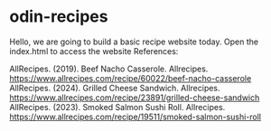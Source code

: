 # odin-recipes
Hello, we are going to build a basic recipe website today.
Open the index.html to access the website 
References:

AllRecipes. (2019). Beef Nacho Casserole. Allrecipes. https://www.allrecipes.com/recipe/60022/beef-nacho-casserole
AllRecipes. (2024). Grilled Cheese Sandwich. Allrecipes. https://www.allrecipes.com/recipe/23891/grilled-cheese-sandwich
AllRecipes. (2023). Smoked Salmon Sushi Roll. Allrecipes. https://www.allrecipes.com/recipe/19511/smoked-salmon-sushi-roll